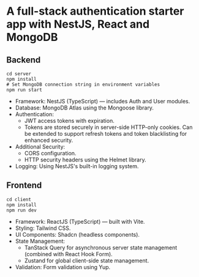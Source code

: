 # A full-stack authentication starter app with NestJS, React and MongoDB

## Backend

```
cd server
npm install
# Set MongoDB connection string in environment variables
npm run start
```

- Framework: NestJS (TypeScript) — includes Auth and User modules.
- Database: MongoDB Atlas using the Mongoose library.
- Authentication:
  - JWT access tokens with expiration.
  - Tokens are stored securely in server-side HTTP-only cookies. Can be extended to support refresh tokens and token blacklisting for enhanced security.
- Additional Security:
  - CORS configuration.
  - HTTP security headers using the Helmet library.
- Logging: Using NestJS's built-in logging system.

## Frontend

```
cd client
npm install
npm run dev
```

- Framework: ReactJS (TypeScript) — built with Vite.
- Styling: Tailwind CSS.
- UI Components: Shadcn (headless components).
- State Management:
  - TanStack Query for asynchronous server state management (combined with React Hook Form).
  - Zustand for global client-side state management.
- Validation: Form validation using Yup.
